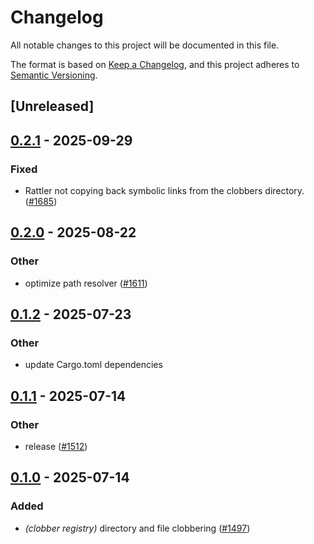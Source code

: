 # Changelog

All notable changes to this project will be documented in this file.

The format is based on [Keep a Changelog](https://keepachangelog.com/en/1.0.0/),
and this project adheres to [Semantic Versioning](https://semver.org/spec/v2.0.0.html).

## [Unreleased]

## [0.2.1](https://github.com/conda/rattler/compare/path_resolver-v0.2.0...path_resolver-v0.2.1) - 2025-09-29

### Fixed

- Rattler not copying back symbolic links from the clobbers directory. ([#1685](https://github.com/conda/rattler/pull/1685))

## [0.2.0](https://github.com/conda/rattler/compare/path_resolver-v0.1.2...path_resolver-v0.2.0) - 2025-08-22

### Other

- optimize path resolver ([#1611](https://github.com/conda/rattler/pull/1611))

## [0.1.2](https://github.com/conda/rattler/compare/path_resolver-v0.1.1...path_resolver-v0.1.2) - 2025-07-23

### Other

- update Cargo.toml dependencies

## [0.1.1](https://github.com/conda/rattler/compare/path_resolver-v0.1.0...path_resolver-v0.1.1) - 2025-07-14

### Other

- release ([#1512](https://github.com/conda/rattler/pull/1512))

## [0.1.0](https://github.com/conda/rattler/releases/tag/path_resolver-v0.1.0) - 2025-07-14

### Added

- *(clobber registry)* directory and file clobbering ([#1497](https://github.com/conda/rattler/pull/1497))
